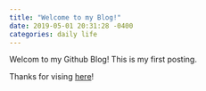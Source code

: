 ```yaml
---
title: "Welcome to my Blog!"
date: 2019-05-01 20:31:28 -0400
categories: daily life
---
```

Welcom to my Github Blog! This is my first posting.

Thanks for vising [here][my-github-blog]!

[my-github-blog]: https://browniechoco.github.io
